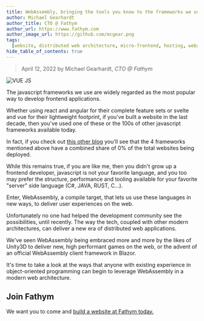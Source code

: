 ```yaml
---
title: WebAssembly, bringing the tools you know to the frameworks we use
author: Michael Gearhardt
author_title: CTO @ Fathym
author_url: https://www.fathym.com
author_image_url: https://github.com/mcgear.png
tags:
  [website, distributed web architecture, micro-frontend, hosting, webassembly]
hide_table_of_contents: true
---
```


> April 12, 2022 by Michael Gearhardt, _CTO @ Fathym_

![VUE JS]()

The javascript frameworks we use are widely regarded as the most popular way to develop frontend applications.

Whether using react and angular for their complete feature sets or svelte and vue for their lightweight footprint, if you've built a website in the last decade, then you've used one of these or the 100s of other javascript frameworks available today.

In fact, if you check out [this other blog](https://www.fathym.com/blog/...) you'll see that the 4 frameworks mentioned above have a combined share of 0% of the total websites being deployed.

While this remains true, if you are like me, then you didn't grow up a frontend developer, javascript is not your favorite language, and you too may prefer the structure, performance and tooling available for your favorite "server" side language (C#, JAVA, RUST, C...).

Enter, WebAssembly, a compile target, that lets us use these languages in new ways, to deliver user experiences on the web.

Unfortunately no one had helped the development community see the possibilities, until recently. The way the tech, coupled with other modern architectures, can deliver a new era of distributed web applications.

We've seen WebAssembly being embraced more and more by the likes of Unity3D to deliver new, high performant games on the web, or the advent of an official WebAssembly client framework in Blazor.

It's time to take a look at the ways that anyone with existing experience in object-oriented programming can begin to leverage WebAssembly in a modern web architecture.

## Join Fathym

We want you to come and [build a website at Fathym today.](https://www.fathym.com/dashboard)
